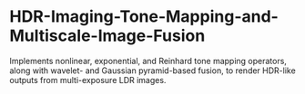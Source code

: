 # HDR-Imaging-Tone-Mapping-and-Multiscale-Image-Fusion
Implements nonlinear, exponential, and Reinhard tone mapping operators, along with wavelet- and Gaussian pyramid-based fusion, to render HDR-like outputs from multi-exposure LDR images.
